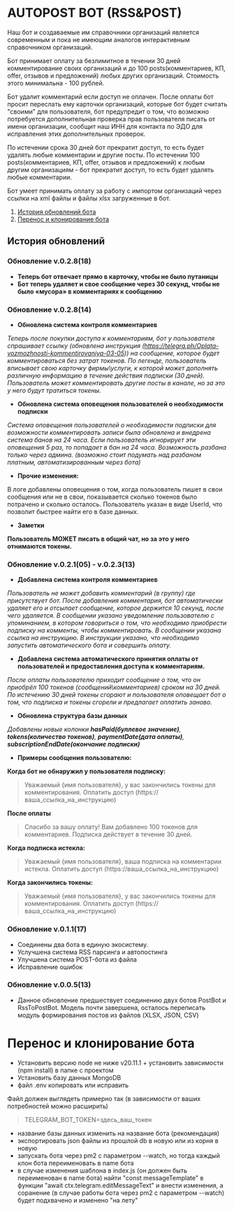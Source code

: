 # AUTOPOST BOT (RSS&POST)

Наш бот и создаваемые им справочники организаций является современным и пока не имеющим аналогов интерактивным справочником организаций.

Бот принимает оплату за безлимитное в течении 30 дней комментирование своих организаций и до 100 posts(комментариев, КП, offer, отзывов и предложений) любых других организаций. Стоимость этого минимальна - 100 рублей.

Бот удалит комментарий если доступ не оплачен.
После оплаты бот просит переслать ему карточки организаций, которые бот будет считать "своими" для пользователя, бот предупредит о том, что возможно потребуется дополнительная проверка прав пользователя писать от имени организации, сообщит наш ИНН для контакта по ЭДО для исправления этих дополнительных проверок.

По истечении срока 30 дней бот прекратит доступ, то есть будет удалять любые комментарии и другие посты. По истечении 100 posts(комментариев, КП, offer, отзывов и предложений) к любым другим организациям - бот прекратит доступ, то есть будет удалять любые комментарии.

Бот умеет принимать оплату за работу с импортом организаций через ссылки на xml файлы и файлы xlsx загруженные в бот.

1. [История обновлений бота](#%D0%B8%D1%81%D1%82%D0%BE%D1%80%D0%B8%D1%8F-%D0%BE%D0%B1%D0%BD%D0%BE%D0%B2%D0%BB%D0%B5%D0%BD%D0%B8%D0%B9)
2. [Перенос и клонирование бота](#%D0%BF%D0%B5%D1%80%D0%B5%D0%BD%D0%BE%D1%81-%D0%B8-%D0%BA%D0%BB%D0%BE%D0%BD%D0%B8%D1%80%D0%BE%D0%B2%D0%B0%D0%BD%D0%B8%D0%B5-%D0%B1%D0%BE%D1%82%D0%B0)


## История обновлений

### Обновление v.0.2.8(18)
- **Теперь бот отвечает прямо в карточку, чтобы не было путаницы**
- **Бот теперь удаляет и свое сообщение через 30 секунд, чтобы не было «мусора» в комментариях к сообщению**

### Обновление v.0.2.8(14)
- **Обновлена система контроля комментариев**

*Теперь после покупки доступа к комментариям, бот у пользователя спрашивает ссылку (обновлена инструкция (https://telegra.ph/Oplata-vozmozhnosti-kommentirovaniya-03-05)) на сообщение, которое будет комментироваться без затрат токенов. По легенде, пользователь вписывает свою карточку фирмы\услуги, к которой может дополнять различную информацию в течение действия подписки (30 дней). Пользователь может комментировать другие посты в канале, но за это у него будут тратиться токены.*

- **Обновлена система оповещения пользователей о необходимости подписки**

*Система оповещения пользователей о необходимости подписки для возможности комментировать записи была обновлена и внедрена система банов на 24  часа. Если пользователь игнорирует эти оповещения 5 раз, то попадает в бан на 24 часа. Возможность разбана только через админа. (возможно стоит подумать над разбаном платным, автоматизированным через бота)*

- **Прочие изменения:**

В логе добавлены оповещения о том, когда пользователь пишет в свои сообщения или не в свои, показывается сколько токенов было потрачено и сколько осталось. Пользователь указан в виде UserId, что позволит быстрее найти его в базе данных.

- **Заметки**

**Пользователь МОЖЕТ писать в общий чат, но за это у него отнимаются токены.**

### Обновление v.0.2.1(05) - v.0.2.3(13)
- **Добавлена система контроля комментариев**

*Пользователь не может добавить комментарий (в группу) где присутствует бот. После добавления комментария, бот автоматически удаляет его и отсылает сообщение, которое держится 10 секунд, после чего удаляется. В сообщении указано уведомление пользователю с упоминанием, в котором говориться о том, что необходимо приобрести подписку на комменты, чтобы комментировать. В сообщении указана ссылка на инструкцию. В инструкции указано, что необходимо запустить автоматического бота и совершить оплату.*
- **Добавлена система автоматического принятия оплаты от пользователей и предоставления доступа к комментариям.**

*После оплаты пользователю приходит сообщение о том, что он приобрёл 100 токенов (сообщений\комментариев) сроком на 30 дней. По истечению 30 дней токены сгорают и пользователя оповещает бот о том, что подписка и токены сгорели и предлагает оплатить заново.*
- **Обновлена структура базы данных**

*Добавлены новые колонки **hasPaid(буллевое значение)**, **tokens(количество токенов)**, **paymentDate(дата оплаты)**, **subscriptionEndDate(окончание подписки)***

- **Примеры сообщения пользователю:**

**Когда бот не обнаружил у пользователя подписку:**

> Уважаемый {имя пользователя}, у вас закончились токены для комментирования. Оплатить доступ (https://ваша_ссылка_на_инструкцию)

**После оплаты**
> Спасибо за вашу оплату! Вам добавлено 100 токенов для комментариев. Подписка действует в течение 30 дней.

**Когда подписка истекла:**
> Уважаемый {имя пользователя}, ваша подписка на комментарии истекла. Оплатить доступ (https://ваша_ссылка_на_инструкцию)

**Когда закончились токены:**
> Уважаемый {имя пользователя}, у вас закончились токены для комментирования. Оплатить доступ (https://ваша_ссылка_на_инструкцию)

### Обновление v.0.1.1(17)
- Соединены два бота в единую экосистему. 
- Услучшена система RSS парсинга и автопостинга
- Улучшена система POST-бота из файла
- Исправление ошибок

### Обновление v.0.0.5(13)
- Данное обновление предшествует соединению двух ботов PostBot и RssToPostBot. Модель почти завершена, осталось переписать модуль формирования постов из файлов (XLSX, JSON, CSV)

# Перенос и клонирование бота
- Установить версию node не ниже v20.11.1 + установить зависимости (npm install) в папке с проектом
- Установить базу данных MongoDB
- файл .env копировать или исправить

Файл должен выглядеть примерно так (в зависимости от ваших потребностей можно расширить)
> TELEGRAM_BOT_TOKEN=здесь_ваш_токен
- название базы данных изменить на название бота (рекомендация)
- экспортировать json файлы из прошлой db в новую или из корня в новую
- запускать бота через pm2 с параметром --watch, но тогда каждый клон бота переименовать в name бота
- в случае изменения шаблона в index.js (он должен быть переименован в name бота) найти "const messageTemplate" в функции "await ctx.telegram.editMessageText" и внести изменения, а соранение (в случае работы бота через pm2 с параметром --watch) будет подхвачено и изменено "на лету"


